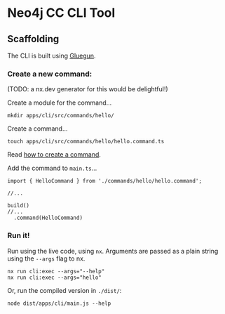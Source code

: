 # Neo4j CC CLI Tool

## Scaffolding

The CLI is built using [Gluegun](https://infinitered.github.io/gluegun/).

### Create a new command:

(TODO: a nx.dev generator for this would be delightful!)

Create a module for the command...
```
mkdir apps/cli/src/commands/hello/
```

Create a command...
```
touch apps/cli/src/commands/hello/hello.command.ts
```

Read [how to create a command](https://infinitered.github.io/gluegun/#/./plugins?id=commands).

Add the command to `main.ts`...
```
import { HelloCommand } from './commands/hello/hello.command';

//...

build()
//...
  .command(HelloCommand)

```

### Run it!

Run using the live code, using `nx`. Arguments are passed as a plain string using the `--args` flag to nx.

```
nx run cli:exec --args="--help"
nx run cli:exec --args="hello"
```

Or, run the compiled version in `./dist/`:
```
node dist/apps/cli/main.js --help
```
